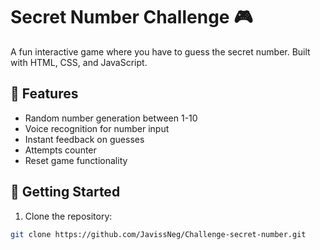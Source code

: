# Secret Number Challenge 🎮

A fun interactive game where you have to guess the secret number. Built with HTML, CSS, and JavaScript.

## 🎯 Features

- Random number generation between 1-10
- Voice recognition for number input
- Instant feedback on guesses
- Attempts counter
- Reset game functionality

## 🚀 Getting Started

1. Clone the repository:
```bash
git clone https://github.com/JavissNeg/Challenge-secret-number.git
